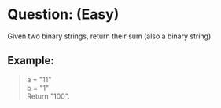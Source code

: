 # Question: (Easy)

Given two binary strings, return their sum (also a binary string).

## Example:

>a = "11" <br>
>b = "1" <br>
>Return "100".
